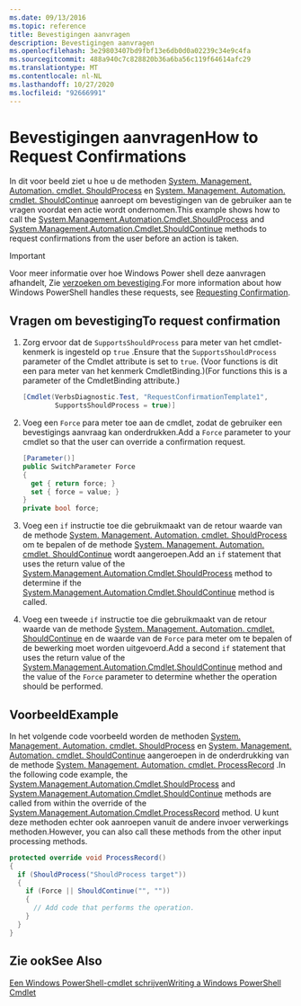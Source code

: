 ```yaml
---
ms.date: 09/13/2016
ms.topic: reference
title: Bevestigingen aanvragen
description: Bevestigingen aanvragen
ms.openlocfilehash: 3e29803407bd9fbf13e6db0d0a02239c34e9c4fa
ms.sourcegitcommit: 488a940c7c828820b36a6ba56c119f64614afc29
ms.translationtype: MT
ms.contentlocale: nl-NL
ms.lasthandoff: 10/27/2020
ms.locfileid: "92666991"
---
```

# <a name="how-to-request-confirmations"></a><span data-ttu-id="156db-103">Bevestigingen aanvragen</span><span class="sxs-lookup"><span data-stu-id="156db-103">How to Request Confirmations</span></span>

<span data-ttu-id="156db-104">In dit voor beeld ziet u hoe u de methoden [System. Management. Automation. cmdlet. ShouldProcess](/dotnet/api/System.Management.Automation.Cmdlet.ShouldProcess) en [System. Management. Automation. cmdlet. ShouldContinue](/dotnet/api/System.Management.Automation.Cmdlet.ShouldContinue) aanroept om bevestigingen van de gebruiker aan te vragen voordat een actie wordt ondernomen.</span><span class="sxs-lookup"><span data-stu-id="156db-104">This example shows how to call the [System.Management.Automation.Cmdlet.ShouldProcess](/dotnet/api/System.Management.Automation.Cmdlet.ShouldProcess) and [System.Management.Automation.Cmdlet.ShouldContinue](/dotnet/api/System.Management.Automation.Cmdlet.ShouldContinue) methods to request confirmations from the user before an action is taken.</span></span>

> [!IMPORTANT]
> <span data-ttu-id="156db-105">Voor meer informatie over hoe Windows Power shell deze aanvragen afhandelt, Zie [verzoeken om bevestiging](./requesting-confirmation-from-cmdlets.md).</span><span class="sxs-lookup"><span data-stu-id="156db-105">For more information about how Windows PowerShell handles these requests, see [Requesting Confirmation](./requesting-confirmation-from-cmdlets.md).</span></span>

## <a name="to-request-confirmation"></a><span data-ttu-id="156db-106">Vragen om bevestiging</span><span class="sxs-lookup"><span data-stu-id="156db-106">To request confirmation</span></span>

1. <span data-ttu-id="156db-107">Zorg ervoor dat de `SupportsShouldProcess` para meter van het cmdlet-kenmerk is ingesteld op `true` .</span><span class="sxs-lookup"><span data-stu-id="156db-107">Ensure that the `SupportsShouldProcess` parameter of the Cmdlet attribute is set to `true`.</span></span> <span data-ttu-id="156db-108">(Voor functions is dit een para meter van het kenmerk CmdletBinding.)</span><span class="sxs-lookup"><span data-stu-id="156db-108">(For functions this is a parameter of the CmdletBinding attribute.)</span></span>

    ```csharp
    [Cmdlet(VerbsDiagnostic.Test, "RequestConfirmationTemplate1",
            SupportsShouldProcess = true)]
    ```

2. <span data-ttu-id="156db-109">Voeg een `Force` para meter toe aan de cmdlet, zodat de gebruiker een bevestigings aanvraag kan onderdrukken.</span><span class="sxs-lookup"><span data-stu-id="156db-109">Add a `Force` parameter to your cmdlet so that the user can override a confirmation request.</span></span>

    ```csharp
    [Parameter()]
    public SwitchParameter Force
    {
      get { return force; }
      set { force = value; }
    }
    private bool force;
    ```

3. <span data-ttu-id="156db-110">Voeg een `if` instructie toe die gebruikmaakt van de retour waarde van de methode [System. Management. Automation. cmdlet. ShouldProcess](/dotnet/api/System.Management.Automation.Cmdlet.ShouldProcess) om te bepalen of de methode [System. Management. Automation. cmdlet. ShouldContinue](/dotnet/api/System.Management.Automation.Cmdlet.ShouldContinue) wordt aangeroepen.</span><span class="sxs-lookup"><span data-stu-id="156db-110">Add an `if` statement that uses the return value of the [System.Management.Automation.Cmdlet.ShouldProcess](/dotnet/api/System.Management.Automation.Cmdlet.ShouldProcess) method to determine if the [System.Management.Automation.Cmdlet.ShouldContinue](/dotnet/api/System.Management.Automation.Cmdlet.ShouldContinue) method is called.</span></span>

4. <span data-ttu-id="156db-111">Voeg een tweede `if` instructie toe die gebruikmaakt van de retour waarde van de methode [System. Management. Automation. cmdlet. ShouldContinue](/dotnet/api/System.Management.Automation.Cmdlet.ShouldContinue) en de waarde van de `Force` para meter om te bepalen of de bewerking moet worden uitgevoerd.</span><span class="sxs-lookup"><span data-stu-id="156db-111">Add a second `if` statement that uses the return value of the [System.Management.Automation.Cmdlet.ShouldContinue](/dotnet/api/System.Management.Automation.Cmdlet.ShouldContinue) method and the value of the `Force` parameter to determine whether the operation should be performed.</span></span>

## <a name="example"></a><span data-ttu-id="156db-112">Voorbeeld</span><span class="sxs-lookup"><span data-stu-id="156db-112">Example</span></span>

<span data-ttu-id="156db-113">In het volgende code voorbeeld worden de methoden [System. Management. Automation. cmdlet. ShouldProcess](/dotnet/api/System.Management.Automation.Cmdlet.ShouldProcess) en [System. Management. Automation. cmdlet. ShouldContinue](/dotnet/api/System.Management.Automation.Cmdlet.ShouldContinue) aangeroepen in de onderdrukking van de methode [System. Management. Automation. cmdlet. ProcessRecord](/dotnet/api/System.Management.Automation.Cmdlet.ProcessRecord) .</span><span class="sxs-lookup"><span data-stu-id="156db-113">In the following code example, the [System.Management.Automation.Cmdlet.ShouldProcess](/dotnet/api/System.Management.Automation.Cmdlet.ShouldProcess) and [System.Management.Automation.Cmdlet.ShouldContinue](/dotnet/api/System.Management.Automation.Cmdlet.ShouldContinue) methods are called from within the override of the [System.Management.Automation.Cmdlet.ProcessRecord](/dotnet/api/System.Management.Automation.Cmdlet.ProcessRecord) method.</span></span> <span data-ttu-id="156db-114">U kunt deze methoden echter ook aanroepen vanuit de andere invoer verwerkings methoden.</span><span class="sxs-lookup"><span data-stu-id="156db-114">However, you can also call these methods from the other input processing methods.</span></span>

```csharp
protected override void ProcessRecord()
{
  if (ShouldProcess("ShouldProcess target"))
  {
    if (Force || ShouldContinue("", ""))
    {
      // Add code that performs the operation.
    }
  }
}
```

## <a name="see-also"></a><span data-ttu-id="156db-115">Zie ook</span><span class="sxs-lookup"><span data-stu-id="156db-115">See Also</span></span>

[<span data-ttu-id="156db-116">Een Windows PowerShell-cmdlet schrijven</span><span class="sxs-lookup"><span data-stu-id="156db-116">Writing a Windows PowerShell Cmdlet</span></span>](./writing-a-windows-powershell-cmdlet.md)
